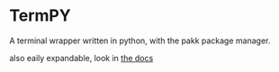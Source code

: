 # TermPY

A terminal wrapper written in python, with the pakk package manager.

also eaily expandable, look in [the docs](Docs.md)